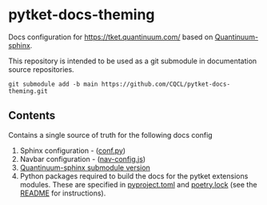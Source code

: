 # pytket-docs-theming

Docs configuration for https://tket.quantinuum.com/ based on [Quantinuum-sphinx](https://github.com/CQCL/quantinuum-sphinx). 

This repository is intended to be used as a git submodule in documentation source repositories. 

```shell
git submodule add -b main https://github.com/CQCL/pytket-docs-theming.git
```

## Contents

Contains a single source of truth for the following docs config

1. Sphinx configuration - ([conf.py](https://github.com/CQCL/pytket-docs-theming/blob/main/conf.py))
2. Navbar configuration - ([nav-config.js](https://github.com/CQCL/pytket-docs-theming/blob/main/_static/nav-config.js))
3. [Quantinuum-sphinx submodule version](https://github.com/CQCL/quantinuum-sphinx/tree/33287684e58d2b38ab5867c8e79bcd43460676df)
4. Python packages required to build the docs for the pytket extensions modules. These are specified in [pyproject.toml](https://github.com/CQCL/pytket-docs-theming/blob/main/extensions_deps/pyproject.toml) and [poetry.lock](https://github.com/CQCL/pytket-docs-theming/blob/main/extensions_deps/poetry.lock) (see the [README](https://github.com/CQCL/pytket-docs-theming/tree/main/extensions_deps#building-the-api-docs-for-pytket-extensions) for instructions).

